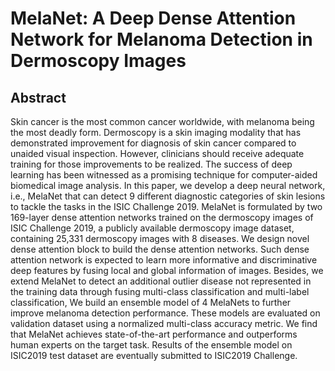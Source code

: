 # MelaNet: A Deep Dense Attention Network for Melanoma Detection in Dermoscopy Images

## Abstract
Skin cancer is the most common cancer worldwide, with melanoma being the most deadly form. Dermoscopy is a skin imaging modality that has demonstrated improvement for diagnosis of skin cancer compared to unaided visual inspection. However, clinicians should receive adequate training for those improvements to be realized. The success of deep learning has been witnessed as a promising technique for computer-aided biomedical image analysis. In this paper, we develop a deep neural network, i.e., MelaNet that can detect 9 different diagnostic categories of skin lesions to tackle the tasks in the ISIC Challenge 2019. MelaNet is formulated by two 169-layer dense attention networks trained on the dermoscopy images of ISIC Challenge 2019, a publicly available dermoscopy image dataset, containing 25,331 dermoscopy images with 8 diseases. We design novel dense attention block to build the dense attention networks. Such dense attention network is expected to learn more informative and discriminative deep features by fusing local and global information of images. Besides, we extend MelaNet to detect an additional outlier disease not represented in the training data through fusing multi-class classification and multi-label classification, We build an ensemble model of 4 MelaNets to further improve melanoma detection performance. These models are evaluated on validation dataset using a normalized multi-class accuracy metric. We find that MelaNet achieves state-of-the-art performance and outperforms human experts on the target task. Results of the ensemble model on ISIC2019 test dataset are eventually submitted to ISIC2019 Challenge.
